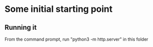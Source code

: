 # Some initial starting point

## Running it
From the command prompt, run "python3 -m http.server" in this folder
